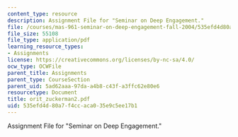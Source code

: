 ```yaml
---
content_type: resource
description: Assignment File for "Seminar on Deep Engagement."
file: /courses/mas-961-seminar-on-deep-engagement-fall-2004/535efd4d80a7f4ccaca035e9c5ee17b1_orit_zuckerman2.pdf
file_size: 55108
file_type: application/pdf
learning_resource_types:
- Assignments
license: https://creativecommons.org/licenses/by-nc-sa/4.0/
ocw_type: OCWFile
parent_title: Assignments
parent_type: CourseSection
parent_uid: 5ad62aaa-97da-a4b8-c43f-a3ffc62e80e6
resourcetype: Document
title: orit_zuckerman2.pdf
uid: 535efd4d-80a7-f4cc-aca0-35e9c5ee17b1
---
```

Assignment File for "Seminar on Deep Engagement."